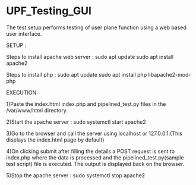 # UPF_Testing_GUI
The test setup performs testing of user plane function using a web based user interface.

SETUP :

Steps to install apache web server :
  sudo apt update
  sudo apt install apache2

Steps to install php :
  sudo apt update
  sudo apt install php libapache2-mod-php
  
  
EXECUTION:
 
1)Paste the index.html index.php and pipelined_test.py files in the /var/www/html directory.

2)Start the apache server : sudo systemctl start apache2
  
3)Go to the browser and call the server using localhost or 127.0.0.1.(This displays the index.html page by default)

4)On clicking submit after filling the details a POST request is sent to index.php where the data is processed and the pipelined_test.py(sample test script) file is executed.
The output is displayed back on the browser.
  
5)Stop the apache server : sudo systemctl stop apache2
  
  
